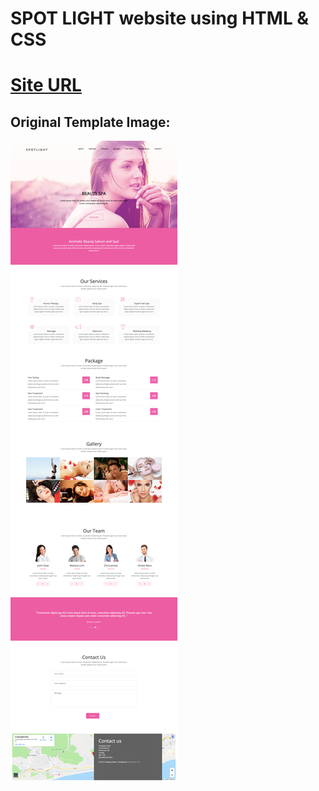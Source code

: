 # SPOT LIGHT website using HTML & CSS

# [Site URL](https://trusting-williams-85de7a.netlify.com/)

## Original Template Image:

![template image](Original-template-image.png)